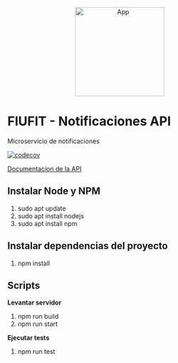 <p align="center">
  <img alt="App" src="https://github.com/fiufit/app/assets/86434696/82a49b69-d7bd-4f7d-9449-79b8b60335b1" height="200" />
</p>

# FIUFIT - Notificaciones API
Microservicio de notificaciones

[![codecov](https://codecov.io/gh/fiufit/gateway/branch/main/graph/badge.svg?token=NRRA48UTP5)](https://codecov.io/gh/fiufit/notifications)

[Documentacion de la API](https://notifications-notifications-danielovera.cloud.okteto.net/api/v1/docs/)

## Instalar Node y NPM
1. sudo apt update
2. sudo apt install nodejs
3. sudo apt install npm

## Instalar dependencias del proyecto ##
1. npm install

## Scripts

**Levantar servidor**
1. npm run build
2. npm run start

**Ejecutar tests**
1. npm run test
